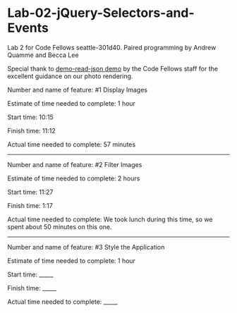 # Lab-02-jQuery-Selectors-and-Events
Lab 2 for Code Fellows seattle-301d40. Paired programming by Andrew Quamme and Becca Lee

Special thank to [demo-read-json demo](https://github.com/beccalee123/seattle-301d40/tree/master/02-jquery-selectors-events/demo-read-json) by the Code Fellows staff for the excellent guidance on our photo rendering.  

Number and name of feature: #1 Display Images

Estimate of time needed to complete: 1 hour

Start time: 10:15

Finish time: 11:12

Actual time needed to complete: 57 minutes

-----------

Number and name of feature: #2 Filter Images

Estimate of time needed to complete: 2 hours

Start time: 11:27

Finish time: 1:17

Actual time needed to complete: We took lunch during this time, so we spent about 50 minutes on this one.

-----------

Number and name of feature: #3 Style the Application

Estimate of time needed to complete: 1 hour

Start time: _____

Finish time: _____

Actual time needed to complete: _____
